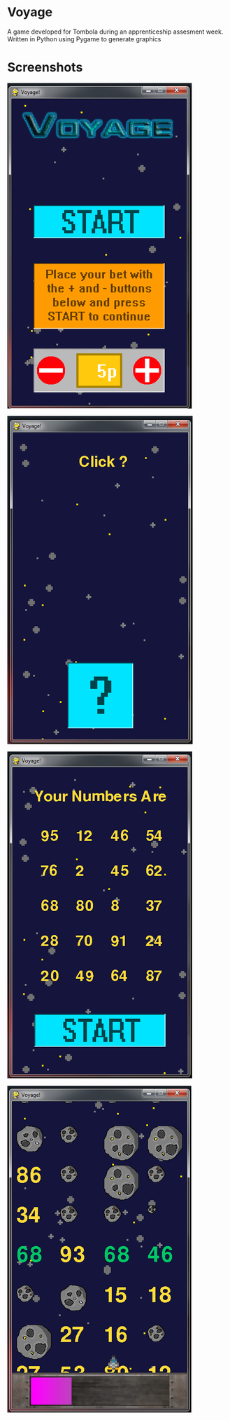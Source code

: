 # Voyage
A game developed for Tombola during an apprenticeship assesment week.
Written in Python using Pygame to generate graphics

# Screenshots
![alt text](https://raw.githubusercontent.com/IAProg/Voyage/master/Screenshots/mainMenu.PNG)

![alt text](https://raw.githubusercontent.com/IAProg/Voyage/master/Screenshots/numberMenu1.PNG)

![alt text](https://raw.githubusercontent.com/IAProg/Voyage/master/Screenshots/numberMenu2.PNG)

![alt text](https://raw.githubusercontent.com/IAProg/Voyage/master/Screenshots/GameMenu.PNG)

